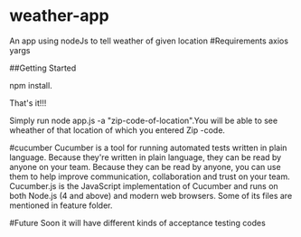 # weather-app
An app using nodeJs to tell weather of given location
#Requirements
axios
yargs


##Getting Started

npm install.

That's it!!!

Simply run node app.js -a "zip-code-of-location".You will be able to see wheather of that location of which you entered Zip -code.

#cucumber
Cucumber is a tool for running automated tests written in plain language. Because they're written in plain language, they can be read by anyone on your team. Because they can be read by anyone, you can use them to help improve communication, collaboration and trust on your team.
Cucumber.js is the JavaScript implementation of Cucumber and runs on both Node.js (4 and above) and modern web browsers.
Some of its files are mentioned in feature folder.

#Future
Soon it will have different kinds of acceptance testing codes
